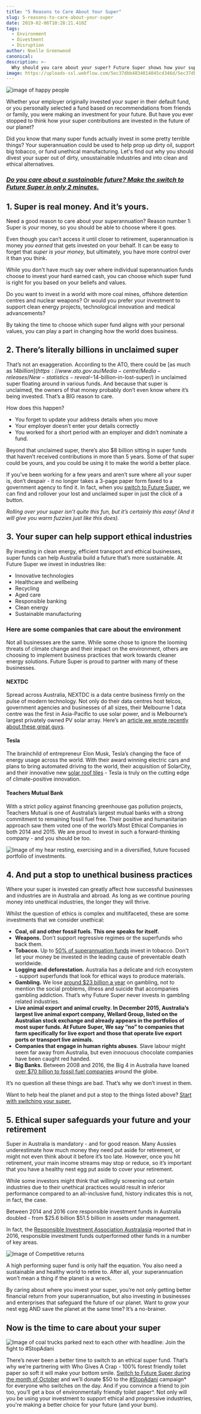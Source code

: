 ```yaml
---
title: "5 Reasons to Care About Your Super"
slug: 5-reasons-to-care-about-your-super
date: 2019-02-06T10:28:21.410Z
tags:
  - Environment
  - Divestment
  - Disruption
author: Noelle Greenwood
canonical:
description: >-
  Why should you care about your super? Future Super shows how your superannuation choices can make the world a better place – now and in the future.
image: https://uploads-ssl.webflow.com/5ec37dbb4834014045cd346d/5ec37dbc4834016550cd3ce8_5-reasons-to-care_main-image.jpg
---
```


![image of happy people](https://uploads-ssl.webflow.com/5ec37dbb4834014045cd346d/5ec37dbc4834016550cd3ce8_5-reasons-to-care_main-image.jpg)

Whether your employer originally invested your super in their default fund, or you personally selected a fund based on recommendations from friends or family, you were making an investment for your future. But have you ever stopped to think how your super contributions are invested in the future of our planet?

Did you know that many super funds actually invest in some pretty terrible things? Your superannuation could be used to help prop up dirty oil, support big tobacco, or fund unethical manufacturing. Let's find out why you should divest your super out of dirty, unsustainable industries and into clean and ethical alternatives.

### [_Do you care about a sustainable future? Make the switch to Future Super in only 2 minutes._](https://join.myfuturesuper.com.au/)

## 1\. Super is **real** money. And it’s yours.

Need a good reason to care about your superannuation? Reason number 1: Super is _your_ money, so you should be able to choose where it goes.



Even though you can’t access it until closer to retirement, superannuation is money _you earned_ that gets invested on your behalf. It can be easy to forget that _super is your money_, but ultimately, you have more control over it than you think.

While you don't have much say over where individual superannuation funds choose to invest your hard earned cash, you can choose which super fund is right for you based on your beliefs and values.

Do you want to invest in a world with more coal mines, offshore detention centres and nuclear weapons? Or would you prefer your investment to support clean energy projects, technological innovation and medical advancements?

By taking the time to choose which super fund aligns with your personal values, you can play a part in changing how the world does business.

## 2\. There’s literally **billions** in unclaimed super

That’s not an exaggeration. According to the ATO, there could be [as much as $14 billion](https://www.ato.gov.au/Media-centre/Media-releases/New-statistics-reveal-$14-billion-in-lost-super/) in unclaimed super floating around in various funds. And because that super is unclaimed, the owners of that money probably don’t even know where it’s being invested. That’s a BIG reason to care.

How does this happen?

- You forget to update your address details when you move
- Your employer doesn’t enter your details correctly
- You worked for a short period with an employer and didn’t nominate a fund.

Beyond that unclaimed super, there’s also $8 billion sitting in super funds that haven’t received contributions in more than 5 years. Some of that super could be yours, and you could be using it to make the world a better place.

If you’ve been working for a few years and aren’t sure where all your super is, don’t despair - it no longer takes a 3-page paper form faxed to a government agency to find it. In fact, when you [switch to Future Super](/switch/stopadani), we can find and rollover your lost and unclaimed super in just the click of a button.



_Rolling over your super isn’t quite this fun, but it’s certainly this easy! (And it will give you warm fuzzies just like this does)._

## 3\. Your super can help support ethical industries

By investing in clean energy, efficient transport and ethical businesses, super funds can help Australia build a future that’s more sustainable. At Future Super we invest in industries like:

- Innovative technologies
- Healthcare and wellbeing
- Recycling
- Aged care
- Responsible banking
- Clean energy
- Sustainable manufacturing

### Here are some companies that care about the environment

Not all businesses are the same. While some chose to ignore the looming threats of climate change and their impact on the environment, others are choosing to implement business practices that work towards cleaner energy solutions. Future Super is proud to partner with many of these businesses.

#### NEXTDC

Spread across Australia, NEXTDC is a data centre business firmly on the pulse of modern technology. Not only do their data centres host telcos, government agencies and businesses of all sizes, their Melbourne 1 data centre was the first in Asia-Pacific to use solar power, and is Melbourne’s largest privately owned PV solar array. Here’s an [article we wrote recently about these great guys](/blog/investing-in-the-explosion-of-data-the-clean-energy-way-nextdc-profile).

#### Tesla

The brainchild of entrepreneur Elon Musk, Tesla’s changing the face of energy usage across the world. With their award winning electric cars and plans to bring automated driving to the world, their acquisition of SolarCity, and their innovative new [solar roof tiles](/blog/fall-in-love-with-tesla-solar-roof) - Tesla is truly on the cutting edge of climate-positive innovation.

#### Teachers Mutual Bank

With a strict policy against financing greenhouse gas pollution projects, Teachers Mutual is one of Australia’s largest mutual banks with a strong commitment to remaining fossil fuel free. Their positive and humanitarian approach saw them voted one of the world’s Most Ethical Companies in both 2014 and 2015. We are proud to invest in such a forward-thinking company - and you should be too.

![Image of my hear resting, exercising and in a diversified, future focused portfolio of investments. ](https://lh4.googleusercontent.com/OgwTOZ5kmMCi5-h2o453XZvaJpydz5JG1mSs5eAkeJOxdkpRX7o2atyCLQVcCKJCPxW6aYsxJ3lOx7dK7QIbnQIPBGoteKghi4FMgQiED8TTgPCEg1-Caba3sTSdYizni7IJnIjI)

## 4\. And put a stop to unethical business practices

Where your super is invested can greatly affect how successful businesses and industries are in Australia and abroad. As long as we continue pouring money into unethical industries, the longer they will thrive.

Whilst the question of ethics is complex and multifaceted, these are some investments that we consider unethical:

- **Coal, oil and other fossil fuels. This one speaks for itself.**
- **Weapons.** Don’t support regressive regimes or the superfunds who back them.
- **Tobacco.** Up to [50% of superannuation funds](https://www.acosh.org/superannuation-invested-tobacco/) invest in tobacco. Don't let your money be invested in the leading cause of preventable death worldwide.
- **Logging and deforestation.** Australia has a delicate and rich ecosystem - support superfunds that look for ethical ways to produce materials.
- **Gambling.** We lose [around $23 billion a year](http://www.abc.net.au/news/2016-08-23/sports-betting-losses-on-the-rise/7777388) on gambling, not to mention the social problems, illness and suicide that accompanies gambling addiction. That’s why Future Super never invests in gambling related industries.
- **Live animal export and animal cruelty. In December 2015, Australia’s largest live animal export company, Wellard Group, listed on the Australian stock exchange and already appears in the portfolios of most super funds. At Future Super, We say “no” to companies that farm specifically for live export and those that operate live export ports or transport live animals.**
- **Companies that engage in human rights abuses**. Slave labour might seem far away from Australia, but even innocuous chocolate companies have been caught red handed.
- **Big Banks.** Between 2008 and 2016, the Big 4 in Australia have loaned [over $70 billion to fossil fuel companies](https://www.marketforces.org.au/info/fuelingthefire/) around the globe.

It’s no question all these things are bad. That’s why we don’t invest in them.

Want to help heal the planet and put a stop to the things listed above? [Start with switching your super.](/switch/stopadani)

## 5\. Ethical super safeguards your future and your retirement

Super in Australia is mandatory - and for good reason. Many Aussies underestimate how much money they need put aside for retirement, or might not even think about it before it’s too late. However, once you hit retirement, your main income streams may stop or reduce, so it’s important that you have a healthy nest egg put aside to cover your retirement.

While some investors might think that willingly screening out certain industries due to their unethical practices would result in inferior performance compared to an all-inclusive fund, history indicates this is not, in fact, the case.

Between 2014 and 2016 core responsible investment funds in Australia doubled - from $25.6 billion $51.5 billion in assets under management.

In fact, the [Responsible Investment Association Australasia](http://responsibleinvestment.org/wp-content/uploads/2016/07/RIA413_Benchmark_Factsheet_A4_OZ_v2.pdf) reported that in 2016, responsible investment funds outperformed other funds in a number of key areas.

![Image of Competitive returns](https://lh3.googleusercontent.com/pRKgNpK62ju4sy7W5H3vqKLPrDCqzKoTzS_ykrT-m1gv2RZESwZnWuhKqsGz631pavJm464hLcwqCW5U2s-LjIByHXDbTo97ajGM65e_6trDMKxU2NriHXmfkMc90XBKuJIC2omo)

A high performing super fund is only half the equation. You also need a sustainable and healthy world to retire to. After all, your superannuation won’t mean a thing if the planet is a wreck.

By caring about where you invest your super, you’re not only getting better financial return from your superannuation, but also investing in businesses and enterprises that safeguard the future of our planet. Want to grow your nest egg AND save the planet at the same time? It’s a no-brainer.

## Now is the time to care about your super

![Image of coal trucks parked next to each other with headline: Join the fight to #StopAdani](<https://uploads-ssl.webflow.com/5ec37dbb4834014045cd346d/5ec37dbc48340148ddcd3e07_stop%20adani%20campaign%20donation%20(1).png>)

There’s never been a better time to switch to an ethical super fund. That’s why we’re partnering with Who Gives A Crap - 100% forest friendly toilet paper so soft it will make your bottom smile. [Switch to Future Super during the month of October](/switch/stopadani) and we’ll donate $50 to the [#StopAdani](http://www.stopadani.com/) campaign\* for everyone who switches on the day. And if you convince a friend to join too, you’ll get a box of environmentally friendly toilet paper^. Not only will you be using your investment to support ethical and progressive industries, you're making a better choice for your future (and your bum).
